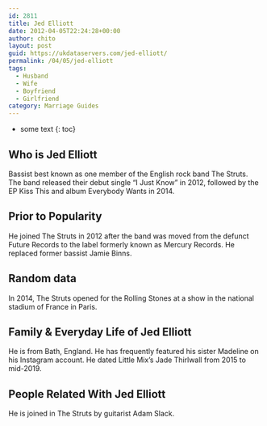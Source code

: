 ```yaml
---
id: 2811
title: Jed Elliott
date: 2012-04-05T22:24:28+00:00
author: chito
layout: post
guid: https://ukdataservers.com/jed-elliott/
permalink: /04/05/jed-elliott
tags:
  - Husband
  - Wife
  - Boyfriend
  - Girlfriend
category: Marriage Guides
---
```


* some text
{: toc}
          
          
## Who is  Jed Elliott
                  
                  
                  
Bassist best known as one member of the English rock band The Struts. The band released their debut single &#8220;I Just Know&#8221; in 2012, followed by the EP Kiss This and album Everybody Wants in 2014.
                  
                
                
                
## Prior to Popularity 
                  
                  
                  
He joined The Struts in 2012 after the band was moved from the defunct Future Records to the label formerly known as Mercury Records. He replaced former bassist Jamie Binns.
                  
                
                
                
## Random data 
                  
                  
                  
In 2014, The Struts opened for the Rolling Stones at a show in the national stadium of France in Paris.
                  
                
                
                
## Family & Everyday Life of Jed Elliott
                  
                  
                  
He is from Bath, England. He has frequently featured his sister Madeline on his Instagram account. He dated Little Mix&#8217;s Jade Thirlwall from 2015 to mid-2019.
                  
                
                
                
## People Related With  Jed Elliott
                  
                  
                  
He is joined in The Struts by guitarist Adam Slack.
                  
                
              
            
          
          
          
    
    
  
